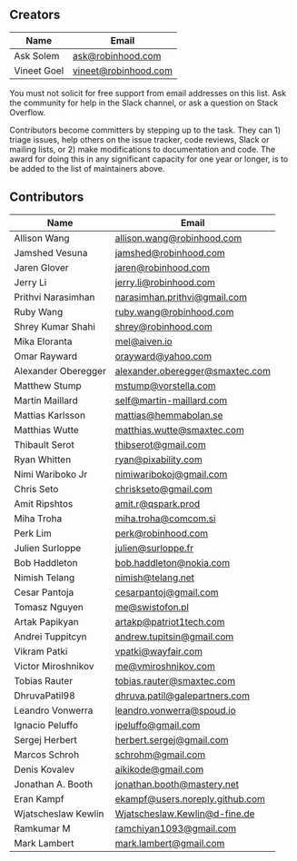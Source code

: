 ## Creators

| Name                | Email                                 |
|---------------------|---------------------------------------|
| Ask Solem           | <ask@robinhood.com>                   |
| Vineet Goel         | <vineet@robinhood.com>                |

You must not solicit for free support from email addresses on this list. Ask the community for help in the Slack channel, or ask a question on Stack Overflow.

Contributors become committers by stepping up to the task. They can 1) triage issues, help others on the issue tracker, code reviews, Slack or mailing lists, or 2) make modifications to documentation and code.
The award for doing this in any significant capacity for one year or longer, is to be added to the list of maintainers above.

## Contributors

| Name                | Email                                 |
|---------------------|---------------------------------------|
| Allison Wang        | <allison.wang@robinhood.com>          |
| Jamshed Vesuna      | <jamshed@robinhood.com>               |
| Jaren Glover        | <jaren@robinhood.com>                 |
| Jerry Li            | <jerry.li@robinhood.com>              |
| Prithvi Narasimhan  | <narasimhan.prithvi@gmail.com>        |
| Ruby Wang           | <ruby.wang@robinhood.com>             |
| Shrey Kumar Shahi   | <shrey@robinhood.com>                 |
| Mika Eloranta       | <mel@aiven.io>                        |
| Omar Rayward        | <orayward@yahoo.com>                  |
| Alexander Oberegger | <alexander.oberegger@smaxtec.com>     |
| Matthew Stump       | <mstump@vorstella.com>                |
| Martin Maillard     | <self@martin-maillard.com>            |
| Mattias Karlsson    | <mattias@hemmabolan.se>               |
| Matthias Wutte      | <matthias.wutte@smaxtec.com>          |
| Thibault Serot      | <thibserot@gmail.com>                 |
| Ryan Whitten        | <ryan@pixability.com>                 |
| Nimi Wariboko Jr    | <nimiwaribokoj@gmail.com>             |
| Chris Seto          | <chriskseto@gmail.com>                |
| Amit Ripshtos       | <amit.r@qspark.prod>                  |
|  Miha Troha         | <miha.troha@comcom.si>                |
|  Perk Lim           | <perk@robinhood.com>                  |
| Julien Surloppe     | <julien@surloppe.fr>                  |
| Bob Haddleton       | <bob.haddleton@nokia.com>             |
| Nimish Telang       | <nimish@telang.net>                   |
| Cesar Pantoja       | <cesarpantoj@gmail.com>               |
| Tomasz Nguyen       | <me@swistofon.pl>                     |
| Artak Papikyan      | <artakp@patriot1tech.com>             |
| Andrei Tuppitcyn    | <andrew.tupitsin@gmail.com>           |
| Vikram Patki        | <vpatki@wayfair.com>                  |
| Victor Miroshnikov  | <me@vmiroshnikov.com>                 |
| Tobias Rauter       | <tobias.rauter@smaxtec.com>           |
| DhruvaPatil98       | <dhruva.patil@galepartners.com>       |
| Leandro Vonwerra    | <leandro.vonwerra@spoud.io>           |
| Ignacio Peluffo     | <ipeluffo@gmail.com>                  |
| Sergej Herbert      | <herbert.sergej@gmail.com>            |
| Marcos Schroh       | <schrohm@gmail.com>                   |
| Denis Kovalev       | <aikikode@gmail.com>                  |
| Jonathan A. Booth   | <jonathan.booth@mastery.net>          |
| Eran Kampf          | <ekampf@users.noreply.github.com>     |
| Wjatscheslaw Kewlin | <Wjatscheslaw.Kewlin@d-fine.de>       |
| Ramkumar M          | <ramchiyan1093@gmail.com>             |
| Mark Lambert        | <mark.lambert@gmail.com>              |
